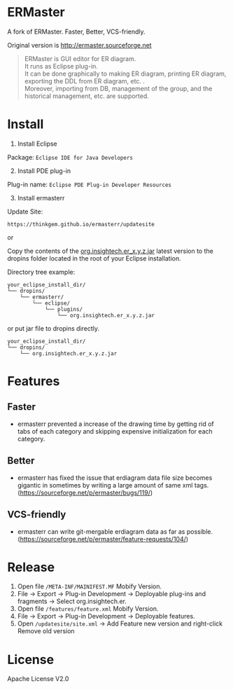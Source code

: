 # ERMaster

A fork of ERMaster. Faster, Better, VCS-friendly.

Original version is http://ermaster.sourceforge.net  

> ERMaster is GUI editor for ER diagram.  
> It runs as Eclipse plug-in.  
> It can be done graphically to making ER diagram, printing ER diagram, exporting the DDL from ER diagram, etc. .  
> Moreover, importing from DB, management of the group, and the historical management, etc. are supported.  

# Install

1. Install Eclipse 
 
Package: `Eclipse IDE for Java Developers`

2. Install PDE plug-in  

Plug-in name: `Eclipse PDE Plug-in Developer Resources`

3. Install ermasterr 
 
Update Site:

`https://thinkgem.github.io/ermasterr/updatesite`

or

Copy the contents of the [org.insightech.er_x.y.z.jar](https://gitee.com/thinkgem/ermasterr/tree/master/updatesite/plugins) latest version to the dropins folder located in the root of your Eclipse installation.

Directory tree example:

```
your_eclipse_install_dir/
└── dropins/
    └── ermasterr/
        └── eclipse/
            └── plugins/
                └── org.insightech.er_x.y.z.jar
```

or put jar file to dropins directly.

```
your_eclipse_install_dir/
└── dropins/
    └── org.insightech.er_x.y.z.jar
```

# Features

## Faster

* ermasterr prevented a increase of the drawing time by getting rid of tabs of each category and skipping expensive initialization for each category.

## Better

* ermasterr has fixed the issue that erdiagram data file size becomes gigantic in sometimes by writing a large amount of same xml tags. (https://sourceforge.net/p/ermaster/bugs/119/)

## VCS-friendly

* ermasterr can write git-mergable erdiagram data as far as possible. (https://sourceforge.net/p/ermaster/feature-requests/104/)

# Release

1. Open file `/META-INF/MAINIFEST.MF` Mobify Version.
2. File -> Export -> Plug-in Development -> Deployable plug-ins and fragments -> Select org.insightech.er.
3. Open file `/features/feature.xml` Mobify Version.
4. File -> Export -> Plug-in Development -> Deployable features.
5. Open `/updatesite/site.xml` -> Add Feature new version and right-click Remove old version


# License

Apache License V2.0
